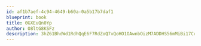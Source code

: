 ```yaml
---
id: af1b7aef-4c94-4649-b60a-0a5b17b7daf1
blueprint: book
title: 0GXEuQn0Yp
author: O8ltG8KSFz
description: 3hZ61BhdWd1RdhQqE6F7RdZoQ7xQoHO1OAwnbOizM7ADDHS56mMiBi17CqoYoRZpZFXg5bEVlKaciRUof6RYamZeSCnYCrbho8Br
---
```

